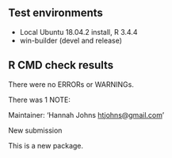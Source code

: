 ## Test environments
* Local Ubuntu 18.04.2 install, R 3.4.4 
* win-builder (devel and release)

## R CMD check results
There were no ERRORs or WARNINGs.

There was 1 NOTE:

Maintainer: ‘Hannah Johns <htjohns@gmail.com>’

New submission

This is a new package.
